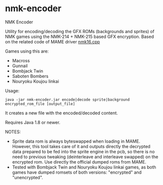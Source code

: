 # nmk-encoder
NMK Encoder

Utility for encoding/decoding the GFX ROMs (backgrounds and sprites) of NMK games using the NMK-214 + NMK-215 based GFX encryption. Based on the related code of MAME driver [nmk16.cpp](https://github.com/mamedev/mame/blob/2ec9b81c46d256d2c157620c61837828bc5cda8a/src/mame/drivers/nmk16.cpp#L5233)

Games using this are:
* Macross
* Gunnail
* Bombjack Twin
* Saboten Bombers
* Nouryoku Koujou Iinkai

Usage:
```
java -jar nmk-encoder.jar encode|decode sprite|background encrypted_rom_file [output_file]
```

It creates a new file with the encoded/decoded content.

Requires Java 1.8 or newer.

NOTES:
* Sprite data rom is always byteswapped when loading in MAME. However, this tool takes care of it and outputs directly the decrypted data prepared to be fed into the sprite engine in the pcb, so there is no need to previous tweaking (deinterleave and interleave swapped) on the encrypted rom. Use directly the official dumped roms from MAME.
* Tested with Bombjack Twin and Nouryoku Koujou Iinkai games, as both games have dumped romsets of both versions: "encrypted" and "unencrypted".
